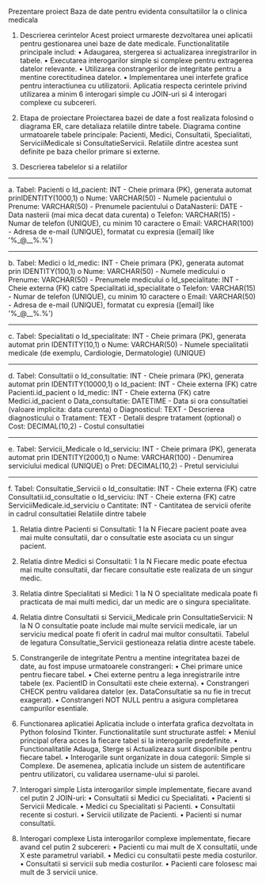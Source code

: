 Prezentare proiect 
Baza de date pentru evidenta consultatiilor la o clinica medicala
1.	Descrierea cerintelor
Acest proiect urmareste dezvoltarea unei aplicatii pentru gestionarea unei baze de date medicale. Functionalitatile principale includ:
•	Adaugarea, stergerea si actualizarea inregistrarilor in tabele.
•	Executarea interogarilor simple si complexe pentru extragerea datelor relevante.
•	Utilizarea constrangerilor de integritate pentru a mentine corectitudinea datelor.
•	Implementarea unei interfete grafice pentru interactiunea cu utilizatorii. Aplicatia respecta cerintele privind utilizarea a minim 6 interogari simple cu JOIN-uri si 4 interogari complexe cu subcereri.
2.	Etapa de proiectare
Proiectarea bazei de date a fost realizata folosind o diagrama ER, care detaliaza relatiile dintre tabele. Diagrama contine urmatoarele tabele principale: Pacienti, Medici, Consultatii, Specialitati, ServiciiMedicale si ConsultatieServicii. Relatiile dintre acestea sunt definite pe baza cheilor primare si externe.
 
3.	Descrierea tabelelor si a relatiilor
________________________________________
a.	Tabel: Pacienti
o	Id_pacient: INT - Cheie primara (PK), generata automat prinIDENTITY(1000,1)
o	Nume: VARCHAR(50) - Numele pacientului
o	Prenume: VARCHAR(50) - Prenumele pacientului
o	DataNasterii: DATE - Data nasterii (mai mica decat data curenta)
o	Telefon: VARCHAR(15) - Numar de telefon (UNIQUE), cu minim 10 caractere
o	Email: VARCHAR(100) - Adresa de e-mail (UNIQUE), formatat cu expresia ([email] like '%_@__%.%') 
________________________________________
b.	Tabel: Medici
o	Id_medic: INT - Cheie primara (PK), generata automat prin IDENTITY(100,1)
o	Nume: VARCHAR(50) - Numele medicului
o	Prenume: VARCHAR(50) - Prenumele medicului
o	Id_specialitate: INT - Cheie externa (FK) catre Specialitati.id_specialitate
o	Telefon: VARCHAR(15) - Numar de telefon (UNIQUE), cu minim 10 caractere
o	Email: VARCHAR(50) - Adresa de e-mail (UNIQUE), formatat cu expresia ([email] like '%_@__%.%')
________________________________________
c.	Tabel: Specialitati
o	Id_specialitate: INT - Cheie primara (PK), generata automat prin IDENTITY(10,1)
o	Nume: VARCHAR(50) - Numele specialitatii medicale (de exemplu, Cardiologie, Dermatologie) (UNIQUE)
________________________________________
d.	Tabel: Consultatii
o	Id_consultatie: INT - Cheie primara (PK), generata automat prin IDENTITY(10000,1)
o	Id_pacient: INT - Cheie externa (FK) catre Pacienti.id_pacient
o	Id_medic: INT - Cheie externa (FK) catre Medici.id_pacient
o	Data_consultatie: DATETIME - Data si ora consultatiei (valoare implicita: data curenta)
o	Diagnosticul: TEXT - Descrierea diagnosticului
o	Tratament: TEXT - Detalii despre tratament (optional)
o	Cost: DECIMAL(10,2) - Costul consultatiei
________________________________________
e.	Tabel: Servicii_Medicale
o	Id_serviciu: INT - Cheie primara (PK), generata automat prin IDENTITY(2000,1)
o	Nume: VARCHAR(100) - Denumirea serviciului medical (UNIQUE)
o	Pret: DECIMAL(10,2) - Pretul serviciului
________________________________________
f.	Tabel: Consultatie_Servicii
o	Id_consultatie: INT - Cheie externa (FK) catre Consultatii.id_consultatie
o	Id_serviciu: INT - Cheie externa (FK) catre ServiciiMedicale.id_serviciu
o	Cantitate: INT - Cantitatea de servicii oferite in cadrul consultatiei
Relatiile dintre tabele
1.	Relatia dintre Pacienti si Consultatii: 1 la N
Fiecare pacient poate avea mai multe consultatii, dar o consultatie este asociata cu un singur pacient.
2.	Relatia dintre Medici si Consultatii: 1 la N
Fiecare medic poate efectua mai multe consultatii, dar fiecare consultatie este realizata de un singur medic.
3.	Relatia dintre Specialitati si Medici: 1 la N
O specialitate medicala poate fi practicata de mai multi medici, dar un medic are o singura specialitate.
4.	Relatia dintre Consultatii si Servicii_Medicale prin ConsultatieServicii: N la N
O consultatie poate include mai multe servicii medicale, iar un serviciu medical poate fi oferit in cadrul mai multor consultatii. Tabelul de legatura Consultatie_Servicii gestioneaza relatia dintre aceste tabele.
4.	Constrangerile de integritate
Pentru a mentine integritatea bazei de date, au fost impuse urmatoarele constrangeri:
•	Chei primare unice pentru fiecare tabel.
•	Chei externe pentru a lega inregistrarile intre tabele (ex. PacientID in Consultatii este cheie externa).
•	Constrangeri CHECK pentru validarea datelor (ex. DataConsultatie sa nu fie in trecut exagerat).
•	Constrangeri NOT NULL pentru a asigura completarea campurilor esentiale.

5.	Functionarea aplicatiei
Aplicatia include o interfata grafica dezvoltata in Python folosind Tkinter. Functionalitatile sunt structurate astfel:
•	Meniul principal ofera acces la fiecare tabel si la interogarile predefinite.
•	Functionalitatile Adauga, Sterge si Actualizeaza sunt disponibile pentru fiecare tabel.
•	Interogarile sunt organizate in doua categorii: Simple si Complexe. De asemenea, aplicatia include un sistem de autentificare pentru utilizatori, cu validarea username-ului si parolei.

6.	Interogari simple
Lista interogarilor simple implementate, fiecare avand cel putin 2 JOIN-uri:
•	Consultatii si Medici cu Specialitati.
•	Pacienti si Servicii Medicale.
•	Medici cu Specialitati si Pacienti.
•	Consultatii recente si costuri.
•	Servicii utilizate de Pacienti.
•	Pacienti si numar consultatii.

7.	Interogari complexe
Lista interogarilor complexe implementate, fiecare avand cel putin 2 subcereri:
•	Pacienti cu mai mult de X consultatii, unde X este parametrul variabil.
•	Medici cu consultatii peste media costurilor.
•	Consultatii si servicii sub media costurilor.
•	Pacienti care folosesc mai mult de 3 servicii unice.


